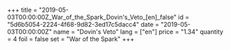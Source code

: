 +++
title = "2019-05-03T00:00:00Z_War_of_the_Spark_Dovin's_Veto_[en]_false"
id = "5d6b5054-2224-4f68-9d82-3ed17c5dacc4"
date = "2019-05-03T00:00:00Z"
name = "Dovin's Veto"
lang = ["en"]
price = "1.34"
quantity = 4
foil = false
set = "War of the Spark"
+++
